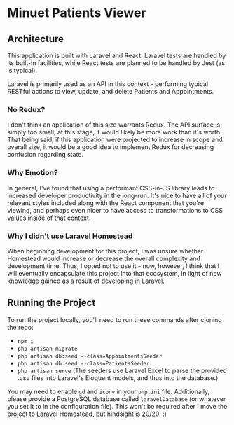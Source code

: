 # Minuet Patients Viewer

## Architecture
This application is built with Laravel and React. Laravel tests are
handled by its built-in facilities, while React tests are planned to be
handled by Jest (as is typical).

Laravel is primarily used as an API in this context - performing typical
RESTful actions to view, update, and delete Patients and Appointments.

### No Redux?
I don't think an application of this size warrants Redux. The API
surface is simply too small; at this stage, it would likely be more work
than it's worth. That being said, if this application were projected to
increase in scope and overall size, it would be a good idea to implement
Redux for decreasing confusion regarding state.

### Why Emotion?
In general, I've found that using a performant CSS-in-JS library leads
to increased developer productivity in the long-run. It's nice to have
all of your relevant styles included along with the React component that
you're viewing, and perhaps even nicer to have access to transformations
to CSS values inside of that context.

### Why I didn't use Laravel Homestead
When beginning development for this project, I was unsure whether
Homestead would increase or decrease the overall complexity and
development time. Thus, I opted not to use it - now, however, I think
that I will eventually encapsulate this project into that ecosystem, in
light of new knowledge gained as a result of developing in Laravel.

## Running the Project
To run the project locally, you'll need to run these commands after
cloning the repo:

- `npm i`
- `php artisan migrate`
- `php artisan db:seed --class=AppointmentsSeeder`
- `php artisan db:seed --class=PatientsSeeder`
- `php artisan serve`
(The seeders use Laravel Excel to parse the provided .csv files into
Laravel's Eloquent models, and thus into the database.)

You may need to enable `gd` and `iconv` in your `php.ini` file.
Additionally, please provide a PostgreSQL database called
`laravelDatabase` (or whatever you set it to in the configuration file).
This won't be required after I move the project to Laravel Homestead,
but hindsight is 20/20. :)
